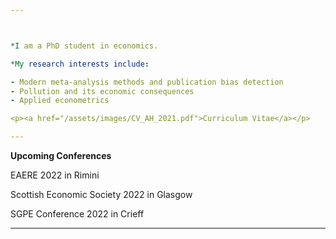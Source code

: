 ```yaml
---



*I am a PhD student in economics.

*My research interests include:

- Modern meta-analysis methods and publication bias detection
- Pollution and its economic consequences
- Applied econometrics

<p><a href="/assets/images/CV_AH_2021.pdf">Curriculum Vitae</a></p>

---
```


<strong>Upcoming Conferences</strong>

EAERE 2022 in Rimini

Scottish Economic Society 2022 in Glasgow

SGPE Conference 2022 in Crieff



----

